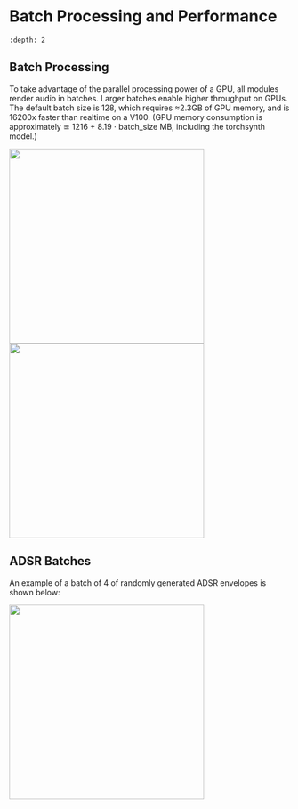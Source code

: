 Batch Processing and Performance
================================

```{contents}
:depth: 2
```

## Batch Processing

To take advantage of the parallel processing power of a GPU, all
modules render audio in batches. Larger batches enable higher
throughput on GPUs. The default batch size is 128, which requires
$\approx$2.3GB of GPU memory, and is 16200x faster than realtime on a V100.
(GPU memory consumption is approximately $\approxeq$ 1216 + 8.19
$\cdot$ batch_size MB, including the torchsynth model.)

<img width="350px" src="../_static/images/gpu-speed-profiles.svg">

<img width="350px" src="../_static/images/gpu-mem-profiles.svg">

## ADSR Batches

An example of a batch of 4 of randomly generated ADSR envelopes is shown below:

<img width="350px" src="../_static/images/ADSR.svg">
